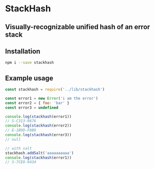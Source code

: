 # StackHash
## Visually-recognizable unified hash of an error stack

## Installation

```bash
npm i --save stackhash
```

## Example usage

```javascript
const stackhash = require('../lib/stackhash')

const error1 = new Error('i am the error')
const error2 = { foo: 'bar' }
const error3 = undefined

console.log(stackhash(error1))
// S-C313-9876
console.log(stackhash(error2))
// E-1B9D-F8B9
console.log(stackhash(error3))
// null

// with salt
stackhash.addSalt('aaaaaaaaaa')
console.log(stackhash(error1))
// S-7CE8-9434
```
